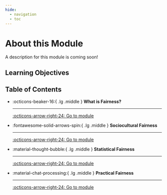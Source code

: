 ```yaml
---
hide:
  - navigation
  - toc
---
```


# About this Module

A description for this module is coming soon!

<!-- This page should list learning objectives for this module and provide a summary. -->

<!-- [...] -->

<!-- > **Note for Index Page** -->
<!-- > This module is not a technical introduction to Fair ML methods, nor does it attempt to provide an up-to-date overview of the current methods in the field. -->
<!-- > New methods are currently being developed at a rapid pace, and many of these methods are designed to solve problems with specific techniques (e.g. privacy-preserving federated learning to protect interest of vulnerable groups). -->
<!-- > It is not possible, nor desirable, to keep these resources up-to-date with these sorts of developments. -->
<!-- > Rather, we aim to provide clarity on the practical and ethical consequences of fairness in data-driven technologies. -->
<!-- > As such, we discuss those methods (or classes of methods) that are well established and have wide applicability across domains and use cases. -->

<!-- please draft a summary of the module or copy/paste from the pre-existing HackMD file -->

## Learning Objectives

<!-- This module has the following learning objectives: -->

<!-- - Objective 1 -->
<!-- - Objective 2 -->

## Table of Contents

<div class="grid cards" markdown>

-   :octicons-beaker-16:{ .lg .middle } __What is Fairness?__

    ---

    <!-- This section... -->

    [:octicons-arrow-right-24: Go to module](rri-203-1.md)

-   :fontawesome-solid-arrows-spin:{ .lg .middle } __Sociocultural Fairness__

    ---

    <!-- This section... -->

    [:octicons-arrow-right-24: Go to module](rri-203-2.md)

-   :material-thought-bubble:{ .lg .middle } __Statistical Fairness__

    ---

    <!-- This section... -->

    [:octicons-arrow-right-24: Go to module](rri-203-3.md)

-   :material-chat-processing:{ .lg .middle } __Practical Fairness__

    ---

    <!-- This section... -->

    [:octicons-arrow-right-24: Go to module](rri-203-4.md)

</div>
